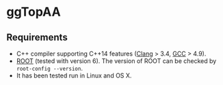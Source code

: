ggTopAA
=======

Requirements
------------

* C++ compiler supporting C++14 features ([Clang](http://clang.llvm.org/cxx_status.html) > 3.4, [GCC](https://gcc.gnu.org/projects/cxx-status.html) > 4.9).
* [ROOT](https://root.cern.ch) (tested with version 6). The version of ROOT can be checked by `root-config --version`.
* It has been tested run in Linux and OS X.
